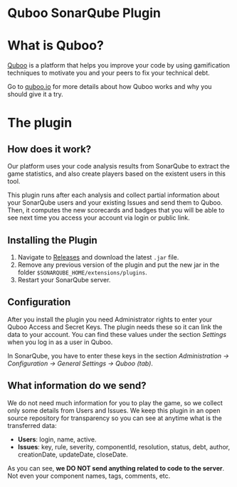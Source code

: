 # Quboo SonarQube Plugin

# What is Quboo?

[Quboo](https://quboo.io) is a platform that helps you improve your code by using gamification techniques to motivate you and your peers to fix your technical debt.

Go to [quboo.io](https://quboo.io) for more details about how Quboo works and why you should give it a try.

# The plugin

## How does it work?

Our platform uses your code analysis results from SonarQube to extract the game statistics, and also create players based on the existent users in this tool.

This plugin runs after each analysis and collect partial information about your SonarQube users and your existing Issues and send them to Quboo. Then, it computes the new scorecards and badges that you will be able to see next time you access your account via login or public link.

## Installing the Plugin

1. Navigate to [Releases](https://github.com/thepracticaldeveloper/quboo-sonarqube-plugin/releases) and download the latest `.jar` file.
2. Remove any previous version of the plugin and put the new jar in the folder `$SONARQUBE_HOME/extensions/plugins`.
3. Restart your SonarQube server.

## Configuration

After you install the plugin you need Administrator rights to enter your Quboo Access and Secret Keys. The plugin needs these so it can link the data to your account. You can find these values under the section *Settings* when you log in as a user in Quboo.

In SonarQube, you have to enter these keys in the section *Administration -> Configuration -> General Settings -> Quboo (tab)*. 

## What information do we send?

We do not need much information for you to play the game, so we collect only some details from Users and Issues. We keep this plugin in an open source repository for transparency so you can see at anytime what is the transferred data:

- **Users**: login, name, active.
- **Issues**: key, rule, severity, componentId, resolution, status, debt, author, creationDate, updateDate, closeDate.

As you can see, **we DO NOT send anything related to code to the server**. Not even your component names, tags, comments, etc. 
